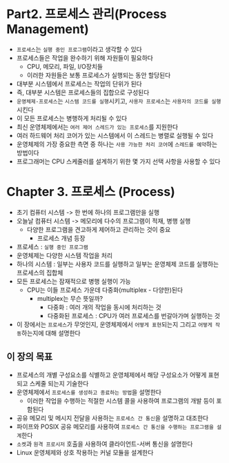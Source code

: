 # Part2. 프로세스 관리(Process Management)

- `프로세스`는 `실행 중인 프로그램`이라고 생각할 수 있다
- 프로세스들은 작업을 완수하기 위해 자원들이 필요하다
  - CPU, 메모리, 파일, I/O장치들
  - 이러한 자원들은 보통 프로세스가 실행되는 동안 할당된다
- 대부분 시스템에서 프로세스는 작업의 단위가 된다
- 즉, 대부분 시스템은 프로세스들의 집합으로 구성된다
- `운영체제-프로세스`는 `시스템 코드를 실행`시키고, `사용자 프로세스`는 `사용자의 코드를 실행`시킨다
- 이 모든 프로세스는 병행하게 처리될 수 있다
- 최신 운영체제에서는 `여러 제어 스레드가 있는 프로세스`를 지원한다
- 여러 하드웨어 처리 코어가 있는 시스템에서 이 스레드는 병렬로 실행될 수 있다
- 운영체제의 가장 중요한 측면 중 하나는 `사용 가능한 처리 코어`에 `스레드를 예약`하는 방법이다
- 프로그래머는 CPU 스케줄러를 설계하기 위한 몇 가지 선택 사항을 사용할 수 있다

# Chapter 3. 프로세스 (Process)

- 초기 컴퓨터 시스템 -> 한 번에 하나의 프로그램만을 실행
- 오늘날 컴퓨터 시스템 -> 메모리에 다수의 프로그램이 적재, 병행 실행
  - 다양한 프로그램을 견고하게 제어하고 관리하는 것이 중요
    - 프로세스 개념 등장
- 프로세스 : `실행 중인 프로그램`
- 운영체제는 다양한 시스템 작업을 처리
- 하나의 시스템 : 일부는 사용자 코드를 실행하고 일부는 운영체제 코드를 실행하는 프로세스의 집합체
- 모든 프로세스는 잠재적으로 병행 실행이 가능
  - CPU는 이들 프로세스 가운데 다중화(multiplex - 다양한)된다
    - multiplex는 무슨 뜻일까?
      - 다중화 : 여러 개의 작업을 동시에 처리하는 것
      - 다중화된 프로세스 : CPU가 여러 프로세스를 번갈아가며 실행하는 것
- 이 장에서는 `프로세스`가 무엇인지, 운영체제에서 `어떻게 표현`되는지 그리고 `어떻게 작동`하는지에 대해 설명한다

## 이 장의 목표

- 프로세스의 개별 구성요소를 식별하고 운영체제에서 해당 구성요소가 어떻게 표현되고 스케줄 되는지 기술한다
- 운영체제에서 `프로세스를 생성하고 종료하는 방법`을 설명한다
  - 이러한 작업을 수행하는 적절한 시스템 콜을 사용하여 프로그램의 개발 등이 포함된다
- 공유 메모리 및 메시지 전달을 사용하는 `프로세스 간 통신`을 설명하고 대조한다
- 파이프와 POSIX 공유 메모리를 사용하여 `프로세스 간 통신을 수행하는 프로그램을 설계`한다
- `소켓`과 `원격 프로시저` 호출을 사용하여 클라이언트-서버 통신을 설명한다
- Linux 운영체제와 상호 작용하는 커널 모듈을 설계한다
